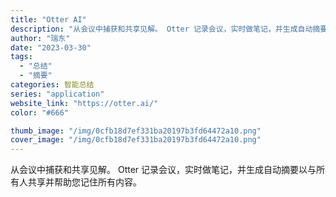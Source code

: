 ```yaml
---
title: "Otter AI"
description: "从会议中捕获和共享见解。 Otter 记录会议，实时做笔记，并生成自动摘要以与所有人共享并帮助您记住所有内容。"
author: "瑞东"
date: "2023-03-30"
tags:
  - "总结"
  - "摘要"
categories: 智能总结
series: "application"
website_link: "https://otter.ai/"
color: "#666"

thumb_image: "/img/0cfb18d7ef331ba20197b3fd64472a10.png"
cover_image: "/img/0cfb18d7ef331ba20197b3fd64472a10.png"
---
```


从会议中捕获和共享见解。 Otter 记录会议，实时做笔记，并生成自动摘要以与所有人共享并帮助您记住所有内容。